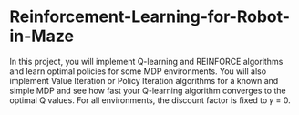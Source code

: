 # Reinforcement-Learning-for-Robot-in-Maze

In this project, you will implement Q-learning and REINFORCE algorithms and 
learn optimal policies for some MDP environments. You will also implement 
Value Iteration or Policy Iteration algorithms for a known and simple MDP 
and see how fast your Q-learning algorithm converges to the optimal Q values. 
For all environments, the discount factor is fixed to 𝛾 = 0.
